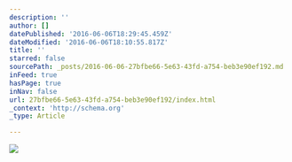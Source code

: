 ```yaml
---
description: ''
author: []
datePublished: '2016-06-06T18:29:45.459Z'
dateModified: '2016-06-06T18:10:55.817Z'
title: ''
starred: false
sourcePath: _posts/2016-06-06-27bfbe66-5e63-43fd-a754-beb3e90ef192.md
inFeed: true
hasPage: true
inNav: false
url: 27bfbe66-5e63-43fd-a754-beb3e90ef192/index.html
_context: 'http://schema.org'
_type: Article

---
```

![](https://the-grid-user-content.s3-us-west-2.amazonaws.com/6ea74f3e-dbdc-48af-bd71-92a8b45a9413.gif)